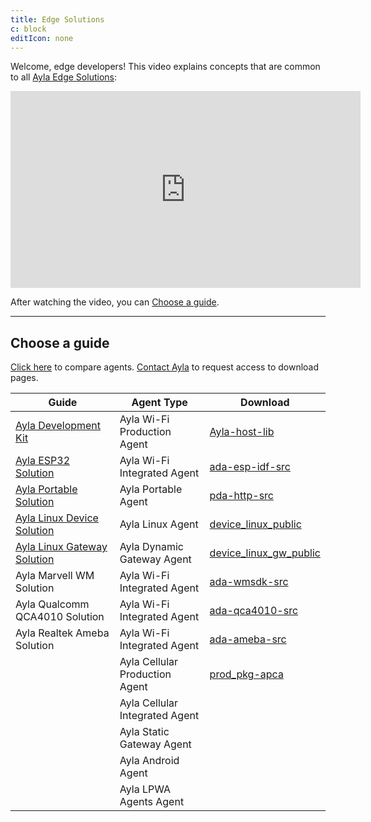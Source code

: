 ```yaml
---
title: Edge Solutions
c: block
editIcon: none
---
```


Welcome, edge developers! This video explains concepts that are common to all <a href="https://www.aylanetworks.com/edge-connectivity" target="_blank">Ayla Edge Solutions</a>:

<iframe 
  width="560" 
  height="315" 
  src="https://www.youtube.com/embed/LIUmvLBJ0G0"
  frameborder="0" 
  allow="accelerometer; autoplay; encrypted-media; gyroscope; picture-in-picture" 
  allowfullscreen>
</iframe>

After watching the video, you can [Choose a guide](#choose-a-guide).

<hr/>

## Choose a guide

<a href="https://www.aylanetworks.com/edge-connectivity" target="_blank">Click here</a> to compare agents. <a href="https://www.aylanetworks.com/company/contact-us" target="_black">Contact Ayla</a> to request access to download pages.

|Guide|Agent Type|Download|
|-|-|-|
|[Ayla Development Kit](ayla-development-kit)|Ayla Wi-Fi Production Agent|[Ayla-host-lib](https://connection.aylanetworks.com/s/article/Ayla-Host-Library-and-Reference-Application)|
|[Ayla ESP32 Solution](ayla-esp32-solution/v1-5-beta)|Ayla Wi-Fi Integrated Agent|[ada-esp-idf-src](https://connection.aylanetworks.com/s/article/2648919)|
|[Ayla Portable Solution](ayla-portable-solution/v2-3-1-beta)|Ayla Portable Agent|[pda-http-src](https://connection.aylanetworks.com/s/article/Ayla-Portable-Device-Agent-Source-Code)|
|[Ayla Linux Device Solution](ayla-linux-device-solution/v1-7)|Ayla Linux Agent|[device_linux_public](https://github.com/AylaNetworks/device_linux_public)|
|[Ayla Linux Gateway Solution](ayla-linux-gateway-solution)|Ayla Dynamic Gateway Agent|[device_linux_gw_public](https://github.com/AylaNetworks/device_linux_gw_public)|
|Ayla Marvell WM Solution|Ayla Wi-Fi Integrated Agent|[ada-wmsdk-src](https://connection.aylanetworks.com/s/article/2114497)|
|Ayla Qualcomm QCA4010 Solution|Ayla Wi-Fi Integrated Agent|[ada-qca4010-src](https://connection.aylanetworks.com/s/article/2414390)|
|Ayla Realtek Ameba Solution|Ayla Wi-Fi Integrated Agent|[ada-ameba-src](https://connection.aylanetworks.com/s/article/2850627)|
| |Ayla Cellular Production Agent|[prod_pkg-apca](https://connection.aylanetworks.com/s/article/Quectel-AY001QCT1-BG96-Production-Package)|
| |Ayla Cellular Integrated Agent| |
| |Ayla Static Gateway Agent| |
| |Ayla Android Agent| |
| |Ayla LPWA Agents Agent|&nbsp;|
